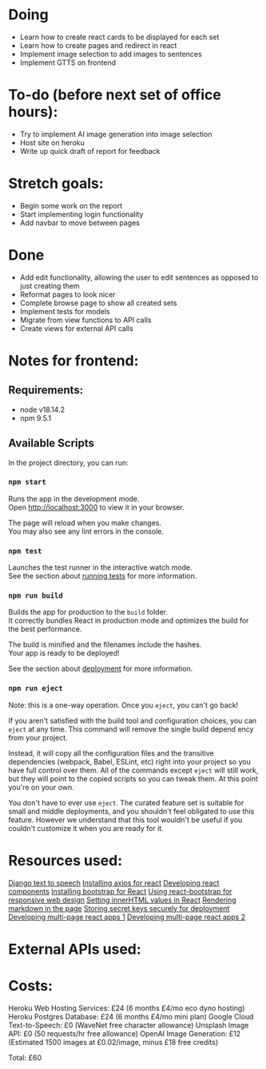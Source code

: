 # Doing
- Learn how to create react cards to be displayed for each set
- Learn how to create pages and redirect in react
- Implement image selection to add images to sentences
- Implement GTTS on frontend

# To-do (before next set of office hours):
- Try to implement AI image generation into image selection
- Host site on heroku
- Write up quick draft of report for feedback

# Stretch goals:
- Begin some work on the report
- Start implementing login functionality
- Add navbar to move between pages

# Done
- Add edit functionality, allowing the user to edit sentences as opposed to just creating them
- Reformat pages to look nicer
- Complete browse page to show all created sets
- Implement tests for models
- Migrate from view functions to API calls
- Create views for external API calls 

# Notes for frontend:
## Requirements:
- node v18.14.2
- npm 9.5.1

## Available Scripts

In the project directory, you can run:

### `npm start`

Runs the app in the development mode.\
Open [http://localhost:3000](http://localhost:3000) to view it in your browser.

The page will reload when you make changes.\
You may also see any lint errors in the console.

### `npm test`

Launches the test runner in the interactive watch mode.\
See the section about [running tests](https://facebook.github.io/create-react-app/docs/running-tests) for more information.

### `npm run build`

Builds the app for production to the `build` folder.\
It correctly bundles React in production mode and optimizes the build for the best performance.

The build is minified and the filenames include the hashes.\
Your app is ready to be deployed!

See the section about [deployment](https://facebook.github.io/create-react-app/docs/deployment) for more information.

### `npm run eject`

Note: this is a one-way operation. Once you `eject`, you can't go back!

If you aren't satisfied with the build tool and configuration choices, you can `eject` at any time. This command will remove the single build depend    ency from your project.

Instead, it will copy all the configuration files and the transitive dependencies (webpack, Babel, ESLint, etc) right into your project so you have     full control over them. All of the commands except `eject` will still work, but they will point to the copied scripts so you can tweak them. At this     point you're on your own.

You don't have to ever use `eject`. The curated feature set is suitable for small and middle deployments, and you shouldn't feel obligated to use this feature. However we understand that this tool wouldn't be useful if you couldn't customize it when you are ready for it.

# Resources used:
[Django text to speech](https://pytutorial.com/django-text-to-speech/)
[Installing axios for react](https://www.digitalocean.com/community/tutorials/react-axios-react)
[Developing react components](https://www.digitalocean.com/community/tutorial_series/how-to-code-in-react-js)
[Installing bootstrap for React](https://create-react-app.dev/docs/adding-bootstrap/)
[Using react-bootstrap for responsive web design](https://react-bootstrap.github.io/layout/grid/)
[Setting innerHTML values in React](https://blog.logrocket.com/using-dangerouslysetinnerhtml-in-a-react-application/)
[Rendering markdown in the page](https://www.npmjs.com/package/remarkable-react)
[Storing secret keys securely for deployment](https://stackoverflow.com/questions/15209978/where-to-store-secret-keys-django)
[Developing multi-page react apps 1](https://www.geeksforgeeks.org/how-to-create-a-multi-page-website-using-react-js/)
[Developing multi-page react apps 2](https://stackoverflow.com/questions/41956465/how-to-create-multiple-page-app-using-react)

# External APIs used:

# Costs:

Heroku Web Hosting Services: £24 (6 months £4/mo eco dyno hosting)
Heroku Postgres Database: £24 (6 months £4/mo mini plan)
Google Cloud Text-to-Speech: £0 (WaveNet free character allowance)
Unsplash Image API: £0 (50 requests/hr free allowance)
OpenAI Image Generation: £12 (Estimated 1500 images at £0.02/image, minus £18 free credits)

Total: £60